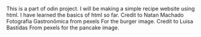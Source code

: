 This is a part of odin project. I will be making a simple recipe website using html. I have learned the basics of html so far.
Credit to Natan Machado Fotografia Gastronômica from pexels For the burger image.
Credit to Luisa Bastidas From pexels for the pancake image.